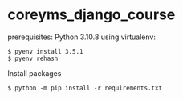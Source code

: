 # coreyms_django_course

prerequisites:
Python 3.10.8 using virtualenv:
```
$ pyenv install 3.5.1
$ pyenv rehash
```
Install packages
```
$ python -m pip install -r requirements.txt
```
